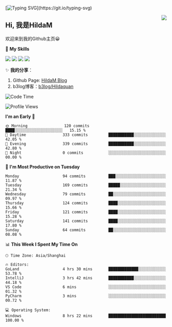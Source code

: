 [![Typing SVG](https://readme-typing-svg.herokuapp.com?size=50&duration=5000&color=8C43EA&vCenter=true&width=2000&height=70&lines=开拓视野,+冲破艰险,+洞悉所有,+贴近生活,+寻找真爱,+感受彼此;这就是人生的目的.)](https://git.io/typing-svg)

<a href="#">
  <img align="right" src="https://github-readme-stats.vercel.app/api?username=HildaM&count_private=true&show_icons=true&bg_color=15,f2f7fd,E0EAFC" />
</a>

## Hi, 我是HildaM

欢迎来到我的Github主页😀

🌟 **My Skills**  

![](https://img.shields.io/badge/-Python-3776AB?style=flat-square&logo=Python&logoColor=fff)
![](https://img.shields.io/badge/-Java-F7DF1E?style=flat-square&logo=Java&logoColor=fff)
![](https://img.shields.io/badge/-Linux-000000?style=flat-square&logo=Linux&logoColor=fff)
![](https://img.shields.io/badge/-Golang-000000?style=flat-square&logo=Golang&logoColor=fff)


✨ **我的分享**：

1. Github Page: [HildaM Blog](https://hildam.github.io)
2. b3log博客：[b3log/Hildaquan](https://ld246.com/member/Hildaquan/articles)




<!--START_SECTION:waka-->
![Code Time](http://img.shields.io/badge/Code%20Time-178%20hrs%2050%20mins-blue)

![Profile Views](http://img.shields.io/badge/Profile%20Views-1-blue)

**I'm an Early 🐤** 

```text
🌞 Morning                120 commits         ████░░░░░░░░░░░░░░░░░░░░░   15.15 % 
🌆 Daytime                333 commits         ███████████░░░░░░░░░░░░░░   42.05 % 
🌃 Evening                339 commits         ███████████░░░░░░░░░░░░░░   42.80 % 
🌙 Night                  0 commits           ░░░░░░░░░░░░░░░░░░░░░░░░░   00.00 % 
```
📅 **I'm Most Productive on Tuesday** 

```text
Monday                   94 commits          ███░░░░░░░░░░░░░░░░░░░░░░   11.87 % 
Tuesday                  169 commits         █████░░░░░░░░░░░░░░░░░░░░   21.34 % 
Wednesday                79 commits          ██░░░░░░░░░░░░░░░░░░░░░░░   09.97 % 
Thursday                 124 commits         ████░░░░░░░░░░░░░░░░░░░░░   15.66 % 
Friday                   121 commits         ████░░░░░░░░░░░░░░░░░░░░░   15.28 % 
Saturday                 141 commits         ████░░░░░░░░░░░░░░░░░░░░░   17.80 % 
Sunday                   64 commits          ██░░░░░░░░░░░░░░░░░░░░░░░   08.08 % 
```


📊 **This Week I Spent My Time On** 

```text
🕑︎ Time Zone: Asia/Shanghai

🔥 Editors: 
GoLand                   4 hrs 30 mins       █████████████░░░░░░░░░░░░   53.78 % 
IntelliJ                 3 hrs 42 mins       ███████████░░░░░░░░░░░░░░   44.18 % 
VS Code                  6 mins              ░░░░░░░░░░░░░░░░░░░░░░░░░   01.32 % 
PyCharm                  3 mins              ░░░░░░░░░░░░░░░░░░░░░░░░░   00.72 % 

💻 Operating System: 
Windows                  8 hrs 22 mins       █████████████████████████   100.00 % 
```


<!--END_SECTION:waka-->
